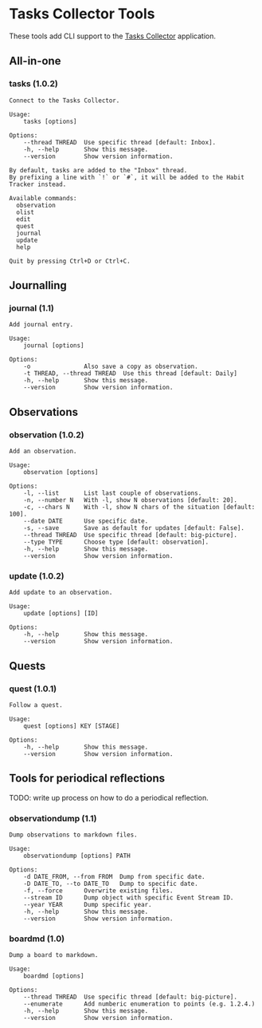 # Tasks Collector Tools

These tools add CLI support to the [Tasks Collector](https://github.com/dragonee/tasks-collector) application.

## All-in-one

### tasks (1.0.2)

```
Connect to the Tasks Collector.

Usage: 
    tasks [options]

Options:
    --thread THREAD  Use specific thread [default: Inbox].
    -h, --help       Show this message.
    --version        Show version information.

By default, tasks are added to the "Inbox" thread.
By prefixing a line with `!` or `#`, it will be added to the Habit Tracker instead.

Available commands:
  observation
  olist
  edit
  quest
  journal
  update
  help

Quit by pressing Ctrl+D or Ctrl+C.
```

## Journalling

### journal (1.1)

```
Add journal entry.

Usage: 
    journal [options]

Options:
    -o               Also save a copy as observation.
    -t THREAD, --thread THREAD  Use this thread [default: Daily]
    -h, --help       Show this message.
    --version        Show version information.
```

## Observations

### observation (1.0.2)

```
Add an observation.

Usage: 
    observation [options]

Options:
    -l, --list       List last couple of observations.
    -n, --number N   With -l, show N observations [default: 20].
    -c, --chars N    With -l, show N chars of the situation [default: 100].
    --date DATE      Use specific date.
    -s, --save       Save as default for updates [default: False].
    --thread THREAD  Use specific thread [default: big-picture].
    --type TYPE      Choose type [default: observation].
    -h, --help       Show this message.
    --version        Show version information.
```

### update (1.0.2)

```
Add update to an observation.

Usage: 
    update [options] [ID]

Options:
    -h, --help       Show this message.
    --version        Show version information.
```

## Quests

### quest (1.0.1)

```
Follow a quest.

Usage: 
    quest [options] KEY [STAGE]

Options:
    -h, --help       Show this message.
    --version        Show version information.
```

## Tools for periodical reflections

TODO: write up process on how to do a periodical reflection.

### observationdump (1.1)

```
Dump observations to markdown files.

Usage: 
    observationdump [options] PATH

Options:
    -d DATE_FROM, --from FROM  Dump from specific date.
    -D DATE_TO, --to DATE_TO   Dump to specific date.
    -f, --force      Overwrite existing files.
    --stream ID      Dump object with specific Event Stream ID.
    --year YEAR      Dump specific year.
    -h, --help       Show this message.
    --version        Show version information.
```

### boardmd (1.0)

```
Dump a board to markdown.

Usage: 
    boardmd [options]

Options:
    --thread THREAD  Use specific thread [default: big-picture].
    --enumerate      Add numberic enumeration to points (e.g. 1.2.4.)
    -h, --help       Show this message.
    --version        Show version information.
```
